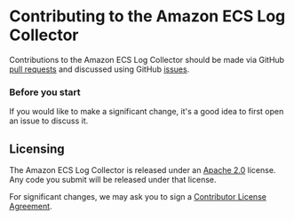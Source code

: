 # Contributing to the Amazon ECS Log Collector

Contributions to the Amazon ECS Log Collector should be made via GitHub [pull
requests](https://github.com/awslabs/ecs-logs-collector/pulls) and discussed using
GitHub [issues](https://github.com/awslabs/ecs-logs-collector/issues).

### Before you start

If you would like to make a significant change, it's a good idea to first open
an issue to discuss it.

## Licensing

The Amazon ECS Log Collector is released under an [Apache
2.0](http://aws.amazon.com/apache-2-0/) license. Any code you submit will be
released under that license.

For significant changes, we may ask you to sign a [Contributor License
Agreement](http://en.wikipedia.org/wiki/Contributor_License_Agreement).
